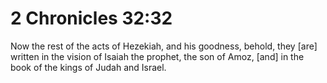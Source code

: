 # 2 Chronicles 32:32

Now the rest of the acts of Hezekiah, and his goodness, behold, they [are] written in the vision of Isaiah the prophet, the son of Amoz, [and] in the book of the kings of Judah and Israel.